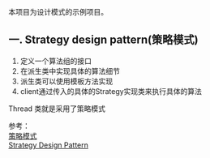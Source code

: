 本项目为设计模式的示例项目。

## 一. Strategy design pattern(策略模式)
1. 定义一个算法组的接口
2. 在派生类中实现具体的算法细节
3. 派生类可以使用模板方法实现
4. client通过传入的具体的Strategy实现类来执行具体的算法

Thread 类就是采用了策略模式

参考：<br>
[策略模式](http://design-patterns.readthedocs.io/zh_CN/latest/behavioral_patterns/strategy.html#id16)
<br>[Strategy Design Pattern](https://sourcemaking.com/design_patterns/strategy)


